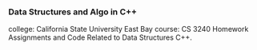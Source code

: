 ### Data Structures and Algo in C++ 
college: California State University East Bay 
course: CS 3240
Homework Assignments and Code Related to Data Structures C++.
